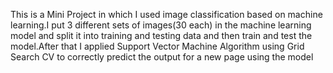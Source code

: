 This is a Mini Project in which I used image classification based on machine learning.I put 3 different sets of images(30 each) in the machine learning model and split it into  training and testing data and then  train and test the model.After that I applied Support Vector Machine Algorithm using Grid Search CV to correctly predict the output for a new page using the model
